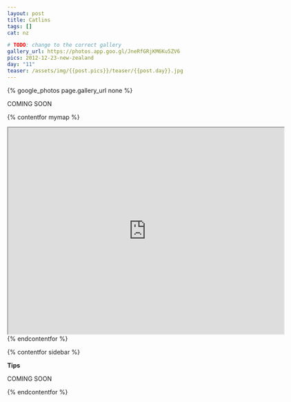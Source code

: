 ```yaml
---
layout: post
title: Catlins
tags: []
cat: nz

# TODO: change to the correct gallery
gallery_url: https://photos.app.goo.gl/JneRfGRjKM6Ku5ZV6
pics: 2012-12-23-new-zealand
day: "11"
teaser: /assets/img/{{post.pics}}/teaser/{{post.day}}.jpg
---
```


{% google_photos page.gallery_url none %}

COMING SOON


{% contentfor mymap %}
<iframe src="https://www.google.com/maps/d/embed?mid=1SZHS91lldT-m7PWCox-xzZckh18&ehbc=2E312F" width="640" height="480"></iframe>
{% endcontentfor %}

{% contentfor sidebar %}

**Tips**  

COMING SOON

{% endcontentfor %}
